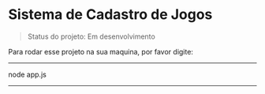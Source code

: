 <h1>Sistema de Cadastro de Jogos</h1>

>Status do projeto: Em desenvolvimento

Para rodar esse projeto na sua maquina, por favor digite:

***
node app.js

***
